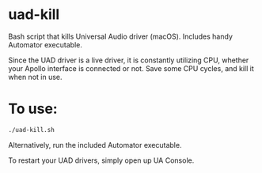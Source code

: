 # uad-kill
Bash script that kills Universal Audio driver (macOS). Includes handy Automator executable.

Since the UAD driver is a live driver, it is constantly utilizing CPU, whether your Apollo interface is connected or not. Save some CPU cycles, and kill it when not in use.

# To use:
```bash
./uad-kill.sh 
``` 

Alternatively, run the included Automator executable.

To restart your UAD drivers, simply open up UA Console.
